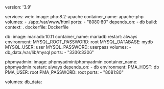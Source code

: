 version: '3.9'

services:
  web:
    image: php:8.2-apache
    container_name: apache-php
    volumes:
      - ./app:/var/www/html
    ports:
      - "8080:80"
    depends_on:
      - db
    build:
      context: .
      dockerfile: Dockerfile

  db:
    image: mariadb:10.11
    container_name: mariadb
    restart: always
    environment:
      MYSQL_ROOT_PASSWORD: root
      MYSQL_DATABASE: mydb
      MYSQL_USER: user
      MYSQL_PASSWORD: userpass
    volumes:
      - db_data:/var/lib/mysql
    ports:
      - "3306:3306"

  phpmyadmin:
    image: phpmyadmin/phpmyadmin
    container_name: phpmyadmin
    restart: always
    depends_on:
      - db
    environment:
      PMA_HOST: db
      PMA_USER: root
      PMA_PASSWORD: root
    ports:
      - "8081:80"

volumes:
  db_data:
